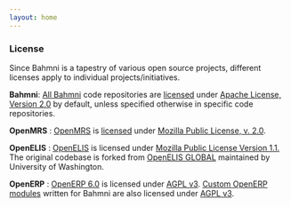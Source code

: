 ```yaml
---
layout: home
---
```


### License


Since Bahmni is a tapestry of various open source projects, different licenses apply to individual projects/initiatives. 

**Bahmni**: [All Bahmni](http://github.com/bhamni) code repositories are [licensed](https://github.com/Bhamni/bahmni-environment/blob/master/LICENSE) under [Apache License, Version 2.0](http://www.apache.org/licenses/LICENSE-2.0) by default, unless specified otherwise in specific code repositories. 

**OpenMRS** : [OpenMRS](http://github.com/openmrs) is [licensed](http://openmrs.org/license/) under [Mozilla Public License, v. 2.0](http://www.mozilla.org/MPL/2.0/).

**OpenELIS** :  [OpenELIS](https://github.com/Bhamni/OpenElis) is licensed under [Mozilla Public License Version 1.1.](http://www.mozilla.org/MPL/1.1/) The original codebase is forked from [OpenELIS GLOBAL](https://sites.google.com/site/openelisglobal/) maintained by University of Washington.

**OpenERP** : [OpenERP 6.0](https://launchpad.net/openobject/) is licensed under [AGPL v3](http://www.gnu.org/licenses/agpl-3.0.html). [Custom OpenERP modules](https://github.com/Bhamni/openerp-modules) written for Bahmni are also licensed under [AGPL v3](http://www.gnu.org/licenses/agpl-3.0.html).